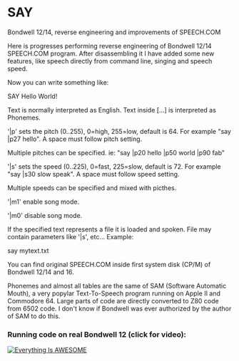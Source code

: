 # SAY
Bondwell 12/14, reverse engineering and improvements of SPEECH.COM


Here is progresses performing reverse engineering of Bondwell 12/14 SPEECH.COM program. After disassembling it I have added some new features, like speech directly from command line, singing and speech speed.

Now you can write something like:

  SAY Hello World!
  
Text is normally interpreted as English. Text inside [...] is interpreted as Phonemes. 

'|p' sets the pitch (0..255), 0=high, 255=low, default is 64. For example "say |p27 hello". A space must follow pitch setting.

Multiple pitches can be specified. ie: "say |p20 hello |p50 world |p90 fab"

'|s' sets the speed (0..225), 0=fast, 225=slow, default is 72. For example "say |s30 slow speak". A space must follow speed setting.

Multiple speeds can be specified and mixed with picthes.

'|m1' enable song mode.

'|m0' disable song mode.

If the specified text represents a file it is loaded and spoken. File may contain parameters like '|s', etc... Example:

  say mytext.txt

You can find original SPEECH.COM inside first system disk (CP/M) of Bondwell 12/14 and 16. 

Phonemes and almost all tables are the same of SAM (Software Automatic Mouth), a very popylar Text-To-Speech program running on Apple II and Commodore 64. Large parts of code are directly converted to Z80 code from 6502 code. 
I don't know if Bondwell was ever authorized by the author of SAM to do this.

### Running code on real Bondwell 12 (click for video):

[![Everything Is AWESOME](https://img.youtube.com/vi/7RIIWjA45Vg/hqdefault.jpg)](https://youtu.be/7RIIWjA45Vg "")

